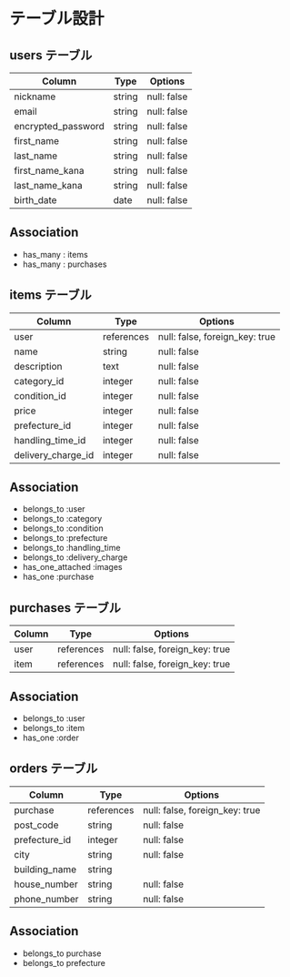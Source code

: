 
# テーブル設計

## users テーブル

| Column             | Type   | Options     |
| ------------------ | ------ | ----------- |
| nickname           | string | null: false |
| email              | string | null: false |
| encrypted_password | string | null: false |
| first_name         | string | null: false |
| last_name          | string | null: false |
| first_name_kana    | string | null: false |
| last_name_kana     | string | null: false |
| birth_date         | date   | null: false |

 ## Association
 - has_many : items
 - has_many : purchases 


## items テーブル

| Column             | Type         | Options                         |
| ------------------ | ------------ | ------------------------------- |
| user               | references   | null: false, foreign_key: true  |
| name               | string       | null: false                     |
| description        | text         | null: false                     |
| category_id        | integer      | null: false                     |
| condition_id       | integer      | null: false                     |
| price              | integer      | null: false                     |
| prefecture_id      | integer      | null: false                     |
| handling_time_id   | integer      | null: false                     |
| delivery_charge_id | integer      | null: false                     |


 ## Association
 - belongs_to :user
 - belongs_to :category
 - belongs_to :condition
 - belongs_to :prefecture
 - belongs_to :handling_time
 - belongs_to :delivery_charge
 - has_one_attached :images
 - has_one :purchase

## purchases テーブル

| Column     | Type         | Options                        |
| ---------- | ------------ | ------------------------------ |
| user       | references   | null: false, foreign_key: true |
| item       | references   | null: false, foreign_key: true |

 ## Association

- belongs_to :user
- belongs_to :item
- has_one    :order

##  orders テーブル

| Column        | Type         | Options                        |
| ------------- | ------------ | ------------------------------ |
| purchase      | references   | null: false, foreign_key: true |
| post_code     | string       | null: false                    |
| prefecture_id | integer      | null: false                    |
| city          | string       | null: false                    |
| building_name | string       |                                |
| house_number  | string       | null: false                    |
| phone_number  | string       | null: false                    |


 ## Association
- belongs_to purchase
- belongs_to prefecture